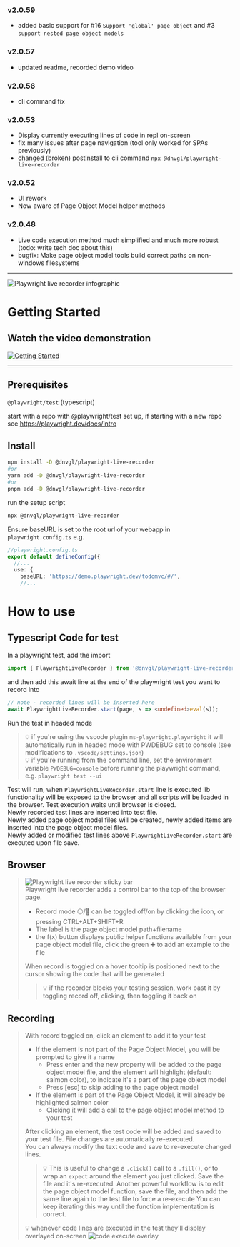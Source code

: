 ### v2.0.59
* added basic support for #16 `Support 'global' page object` and #3 `support nested page object models`

### v2.0.57
* updated readme, recorded demo video

### v2.0.56
* cli command fix

### v2.0.53
* Display currently executing lines of code in repl on-screen
* fix many issues after page navigation (tool only worked for SPAs previously)
* changed (broken) postinstall to cli command `npx @dnvgl/playwright-live-recorder`

### v2.0.52
* UI rework
* Now aware of Page Object Model helper methods

### v2.0.48
* Live code execution method much simplified and much more robust (todo: write tech doc about this)
* bugfix: Make page object model tools build correct paths on non-windows filesystems

----


![Playwright live recorder infographic](docs/playwright-live-recorder-infographic.png "Playwright live recorder infographic")


# Getting Started

## Watch the video demonstration

[![Getting Started](https://i.ytimg.com/vi/ys5vczHm9sw/maxresdefault.jpg)](https://youtu.be/ys5vczHm9sw)


-----
## Prerequisites

`@playwright/test` (typescript)

start with a repo with @playwright/test set up, if starting with a new repo see https://playwright.dev/docs/intro  

## Install

``` bash
npm install -D @dnvgl/playwright-live-recorder
#or
yarn add -D @dnvgl/playwright-live-recorder
#or
pnpm add -D @dnvgl/playwright-live-recorder
```

run the setup script
``` bash
npx @dnvgl/playwright-live-recorder
```

Ensure baseURL is set to the root url of your webapp in `playwright.config.ts` e.g.
``` ts
//playwright.config.ts
export default defineConfig({
  //...
  use: {
    baseURL: 'https://demo.playwright.dev/todomvc/#/',
    //...
```

# How to use
## Typescript Code for test

In a playwright test, add the import
``` ts
import { PlaywrightLiveRecorder } from '@dnvgl/playwright-live-recorder';
```

and then add this await line at the end of the playwright test you want to record into
``` ts
// note - recorded lines will be inserted here
await PlaywrightLiveRecorder.start(page, s => <undefined>eval(s));
```

Run the test in headed mode

> 💡 if you're using the vscode plugin `ms-playwright.playwright` it will automatically run in headed mode with PWDEBUG set to console (see modifications to `.vscode/settings.json`)  
> 💡 if you're running from the command line, set the environment variable `PWDEBUG=console` before running the playwright command, e.g. `playwright test --ui`

Test will run, when `PlaywrightLiveRecorder.start` line is executed lib functionality will be exposed to the browser and all scripts will be loaded in the browser. Test execution waits until browser is closed.  
Newly recorded test lines are inserted into test file.  
Newly added page object model files will be created, newly added items are inserted into the page object model files.  
Newly added or modified test lines above `PlaywrightLiveRecorder.start` are executed upon file save.

## Browser

> ![Playwright live recorder sticky bar](docs/control-bar.png "Playwright live recorder sticky bar")  
> Playwright live recorder adds a control bar to the top of the browser page.  
> * Record mode ⚪/🔴 can be toggled off/on by clicking the icon, or pressing CTRL+ALT+SHIFT+R  
> * The label is the page object model path+filename  
> * the f(x) button displays public helper functions available from your page object model file, click the green ➕ to add an example to the file
>
> When record is toggled on a hover tooltip is positioned next to the cursor showing the code that will be generated  
>> 💡 if the recorder blocks your testing session, work past it by toggling record off, clicking, then toggling it back on

## **Recording**
> With record toggled on, click an element to add it to your test
> * If the element is not part of the Page Object Model, you will be prompted to give it a name
>   * Press enter and the new property will be added to the page object model file, and the element will highlight (default: salmon color), to indicate it's a part of the page object model
>   * Press [esc] to skip adding to the page object model
> * If the element is part of the Page Object Model, it will already be highlighted salmon color
>   * Clicking it will add a call to the page object model method to your test  
>
> After clicking an element, the test code will be added and saved to your test file. File changes are automatically re-executed.  
> You can always modify the text code and save to re-execute changed lines.  
>> 💡 This is useful to change a `.click()` call to a `.fill()`, or to wrap an `expect` around the element you just clicked.  Save the file and it's re-executed.
>> Another powerful workflow is to edit the page object model function, save the file, and then add the same line again to the test file to force a re-execute
>> You can keep iterating this way until the function implementation is correct.  
>
> 💡 whenever code lines are executed in the test they'll display overlayed on-screen
> ![code execute overlay](docs/code-execute-overlay.png "code execute overlay")  
</details>
